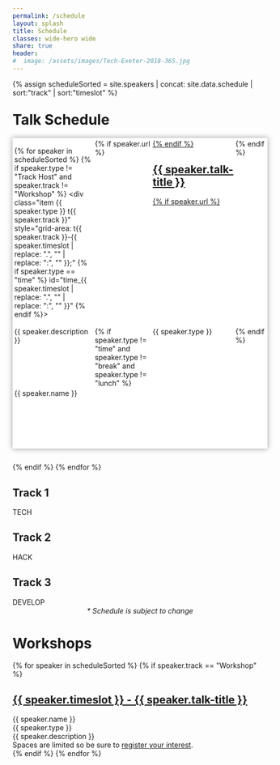 ```yaml
---
permalink: /schedule
layout: splash
title: Schedule
classes: wide-hero wide
share: true
header:
#  image: /assets/images/Tech-Exeter-2018-365.jpg
---
```

{% assign scheduleSorted = site.speakers | concat: site.data.schedule | sort:"track" | sort:"timeslot" %}

<style type="text/css">
  #schedule {

    margin:1em 0em 2em;
    background:#fff;
    box-shadow:0px 0px 10px #999;
    padding:0.25em;
    display: grid;
    grid-gap: 0.2em;
    gap:0.2em;
    grid-template-areas:
      "t-0815 t123-0815 t123-0815 t123-0815"
      "t-0900 t123-0900 t123-0900 t123-0900"
      "t-0915 t123-0915 t123-0915 t123-0915"
      "t-0930 t1-0930 t1-0930 t1-0930"
      "t-0945 t1-0930 t1-0930 t1-0930"
      "thead t1head t2head t3head"
      "t-1000 t1-1000 t2-1000 t3-1000"
      "t-1015 t1-1000 t2-1000 t3-1000"
      "t-1030 t1-1030 t2-1000 t3-1000"
      "t-1045 t1-1030 t2-1045 t3-1045"
      "t-1100 t123-1100 t123-1100 t123-1100"
      "t-1115 t123-1100 t123-1100 t123-1100"
      "t-1130 t1-1130 t2-1130 t3-1130"
      "t-1145 t1-1130 t2-1130 t3-1130"
      "t-1200 t1-1130 t2-1200 t3-1200"
      "t-1215 t1-1215 t2-1200 t3-1200"
      "t-1230 t1-1215 t2-1230 t3-1230"
      "t-1245 t1-1215 t2-1230 t3-1245"
      "t-1300 t123-1300 t123-1300 t123-1300"
      "t-1315 t123-1300 t123-1300 t123-1300"
      "t-1330 t123-1300 t123-1300 t123-1300"
      "t-1345 t123-1300 t123-1300 t123-1300"
      "t-1400 t1-1400 t2-1400 t3-1400"
      "t-1415 t1-1400 t2-1400 t3-1400"
      "t-1430 t1-1400 t2-1430 t3-1400"
      "t-1445 t1-1445 t2-1430 t3-1445"
      "t-1500 t1-1445 t2-1500 t3-1445"
      "t-1515 t1-1445 t2-1500 t3-1445"
      "t-1530 t123-1530 t123-1530 t123-1530"
      "t-1545 t123-1530 t123-1530 t123-1530"
      "t-1600 t1-1600 t2-1600 t3-1600"
      "t-1615 t1-1600 t2-1600 t3-1600"
      "t-1630 t1-1630 t2-1600 t3-1600"
      "t-1645 t1-1645 t2-1645 t3-1645"
      "t-1700 t123-1700 t123-1700 t123-1700"
      "t-1715 t123-1715 t123-1715 t123-1715"
      "t-1730 t123-1730 t123-1730 t123-1730"
      "t-1745 t123-1745 t123-1745 t123-1745";
  }
  #schedule .small-time {
    display:none;
  }

  @media screen and (max-width: 40em) {
      #schedule {

        box-shadow:none;
        padding:0px;

        grid-gap: 0px;
        gap:0px;
      }
      #schedule .time {
        display:none;
      }

      #schedule .small-time {
        display:inline-block;
      }
  }
</style>

<h1 style="margin-top:1em;">Talk Schedule</h1>

<div id="schedule">

  {% for speaker in scheduleSorted %}
  {% if speaker.type != "Track Host" and speaker.track != "Workshop" %}
    <div class="item {{ speaker.type }} t{{ speaker.track }}" style="grid-area: t{{ speaker.track }}-{{ speaker.timeslot | replace: ".", ""  | replace: ":", "" }};" {% if speaker.type == "time" %} id="time_{{ speaker.timeslot | replace: ".", ""  | replace: ":", "" }}" {% endif %}>
    <div class="small-time">{{ speaker.timeslot }} </div>
    {% if speaker.url %}
    <a href="{{ speaker.url }}">
    {% endif %}
    <h2>{{ speaker.talk-title }}</h2>
    {% if speaker.url %}
    </a>
    {% endif %}
    <div class="description">{{ speaker.description }}</div>
    {% if speaker.type != "time" and  speaker.type != "break" and speaker.type != "lunch" %}
    <div class="type"> {{ speaker.type }}</div>
    {% endif %}
    <div class="speaker">{{ speaker.name }}</div>
    </div>
    {% endif %}
  {% endfor %}

  <div class="item head t1" style="grid-area: t1head;" id="track_1">
  <h2>Track 1</h2>
  TECH
  </div>
  <div class="item head t2" style="grid-area: t2head;" id="track_2">
  <h2>Track 2</h2>
  HACK
  </div>
  <div class="item head t3" style="grid-area: t3head;" id="track_3">
  <h2>Track 3</h2>
  DEVELOP
  </div>

</div>

<div style="text-align:center;"><em>* Schedule is subject to change</em></div>


<h1>Workshops</h1>

<div id="workshops">

  {% for speaker in scheduleSorted %}
  {% if speaker.track == "Workshop" %}
  <div class="item workshop">
  <a href="{{ speaker.url }}"><h2>{{ speaker.timeslot }} - {{ speaker.talk-title }}</h2></a>
  <div class="speaker">{{ speaker.name }}</div>
  <div class="type"> {{ speaker.type }}</div>
  <div class="description">{{ speaker.description }}</div>
  <div class="interest">Spaces are limited so be sure to <a href="https://docs.google.com/forms/d/e/1FAIpQLSdhKUMymab32hHXFB-yqV-d1LaeXADM6LfdL0F9srh2Gfr5DA/viewform?usp=sf_link">register your interest</a>.</div>

  </div>
  {% endif %}
  {% endfor %}
</div>

